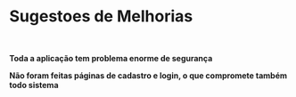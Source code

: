 # Sugestoes de Melhorias
<br/>


**Toda a aplicação tem problema enorme de segurança**
<br/>

**Não foram feitas páginas de  cadastro e login, o que compromete também todo sistema**